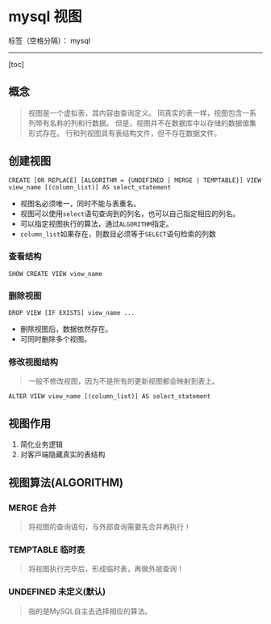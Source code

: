 # mysql 视图

标签（空格分隔）： mysql

---

[toc]

## 概念
> 视图是⼀个虚拟表，其内容由查询定义。
> 同真实的表⼀样，视图包含⼀系列带有名称的列和⾏数据。
> 但是，视图并不在数据库中以存储的数据值集形式存在。
> ⾏和列视图具有表结构⽂件，但不存在数据⽂件。

## 创建视图

```
CREATE [OR REPLACE] [ALGORITHM = {UNDEFINED | MERGE | TEMPTABLE}] VIEW view_name [(column_list)] AS select_statement
```

- 视图名必须唯⼀，同时不能与表重名。
- 视图可以使⽤`select`语句查询到的列名，也可以⾃⼰指定相应的列名。
- 可以指定视图执⾏的算法，通过`ALGORITHM`指定。
- `column_list`如果存在，则数⽬必须等于`SELECT`语句检索的列数

### 查看结构
```
SHOW CREATE VIEW view_name
```

### 删除视图

```
DROP VIEW [IF EXISTS] view_name ...
```

- 删除视图后，数据依然存在。
- 可同时删除多个视图。

### 修改视图结构
> ⼀般不修改视图，因为不是所有的更新视图都会映射到表上。

```
ALTER VIEW view_name [(column_list)] AS select_statement
```

## 视图作⽤

1. 简化业务逻辑
2. 对客⼾端隐藏真实的表结构

## 视图算法(ALGORITHM)

### MERGE 合并
> 将视图的查询语句，与外部查询需要先合并再执⾏！

### TEMPTABLE 临时表
> 将视图执⾏完毕后，形成临时表，再做外层查询！

### UNDEFINED 未定义(默认)
> 指的是MySQL⾃主去选择相应的算法。